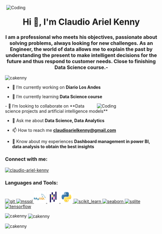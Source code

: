  
<img align="right" alt="Coding" width="500" src="https://p4.wallpaperbetter.com/wallpaper/486/353/167/cityscape-new-york-city-manhattan-night-wallpaper-preview.jpg">
<h1 align="center">Hi 👋, I'm Claudio Ariel Kenny</h1>
<h3 align="center">I am a professional who meets his objectives, passionate about solving problems, always looking for new challenges. As an Engineer, the world of data allows me to explain the past by understanding the present to make intelligent decisions for the future and thus respond to customer needs.
  Close to finishing Data Science course.-</h3>


<p align="left"> <img src="https://komarev.com/ghpvc/?username=cakenny&label=Profile%20views&color=0e75b6&style=flat" alt="cakenny" /> </p>



- 🔭 I’m currently working on **Diario Los Andes**

- 🌱 I’m currently learning **Data Science course**
<img align="right" alt="Coding" width="200" src="https://razirasheed.github.io/gif5.gif">
- 👯 I’m looking to collaborate on **Data science projects and artificial intelligence models**

- 💬 Ask me about **Data Science, Data Analytics**

- 📫 How to reach me **claudioarielkenny@gmail.com**

- 📄 Know about my experiences **Dashboard management in power BI, data analysis to obtain the best insights**

<h3 align="left">Connect with me:</h3>
<p align="left">
<a href="https://linkedin.com/in/claudio-ariel-kenny" target="blank"><img align="center" src="https://raw.githubusercontent.com/rahuldkjain/github-profile-readme-generator/master/src/images/icons/Social/linked-in-alt.svg" alt="claudio-ariel-kenny" height="30" width="40" /></a>
</p>

<h3 align="left">Languages and Tools:</h3>
<p align="left"> <a href="https://git-scm.com/" target="_blank" rel="noreferrer"> <img src="https://www.vectorlogo.zone/logos/git-scm/git-scm-icon.svg" alt="git" width="40" height="40"/> </a> <a href="https://www.microsoft.com/en-us/sql-server" target="_blank" rel="noreferrer"> <img src="https://www.svgrepo.com/show/303229/microsoft-sql-server-logo.svg" alt="mssql" width="40" height="40"/> </a> <a href="https://www.mysql.com/" target="_blank" rel="noreferrer"> <img src="https://raw.githubusercontent.com/devicons/devicon/master/icons/mysql/mysql-original-wordmark.svg" alt="mysql" width="40" height="40"/> </a> <a href="https://pandas.pydata.org/" target="_blank" rel="noreferrer"> <img src="https://raw.githubusercontent.com/devicons/devicon/2ae2a900d2f041da66e950e4d48052658d850630/icons/pandas/pandas-original.svg" alt="pandas" width="40" height="40"/> </a> <a href="https://www.python.org" target="_blank" rel="noreferrer"> <img src="https://raw.githubusercontent.com/devicons/devicon/master/icons/python/python-original.svg" alt="python" width="40" height="40"/> </a> <a href="https://scikit-learn.org/" target="_blank" rel="noreferrer"> <img src="https://upload.wikimedia.org/wikipedia/commons/0/05/Scikit_learn_logo_small.svg" alt="scikit_learn" width="40" height="40"/> </a> <a href="https://seaborn.pydata.org/" target="_blank" rel="noreferrer"> <img src="https://seaborn.pydata.org/_images/logo-mark-lightbg.svg" alt="seaborn" width="40" height="40"/> </a> <a href="https://www.sqlite.org/" target="_blank" rel="noreferrer"> <img src="https://www.vectorlogo.zone/logos/sqlite/sqlite-icon.svg" alt="sqlite" width="40" height="40"/> </a> <a href="https://www.tensorflow.org" target="_blank" rel="noreferrer"> <img src="https://www.vectorlogo.zone/logos/tensorflow/tensorflow-icon.svg" alt="tensorflow" width="40" height="40"/> </a> </p>

<p><img align="left" src="https://github-readme-stats.vercel.app/api/top-langs?username=cakenny&show_icons=true&locale=en&layout=compact" alt="cakenny" /></p>

<p>&nbsp;<img align="center" src="https://github-readme-stats.vercel.app/api?username=cakenny&show_icons=true&locale=en" alt="cakenny" /></p>

<p><img align="center" src="https://github-readme-streak-stats.herokuapp.com/?user=cakenny&" alt="cakenny" /></p>
